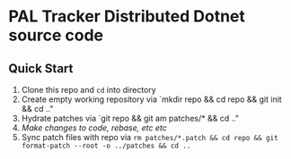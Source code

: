 # PAL Tracker Distributed Dotnet source code

## Quick Start

1. Clone this repo and `cd` into directory
1. Create empty working repository via `mkdir repo && cd repo && git init && cd .."
1. Hydrate patches via `git repo && git am patches/* && cd .."
1. *Make changes to code, rebase, etc etc*
1. Sync patch files with repo via `rm patches/*.patch && cd repo && git format-patch --root -o ../patches && cd ..`

